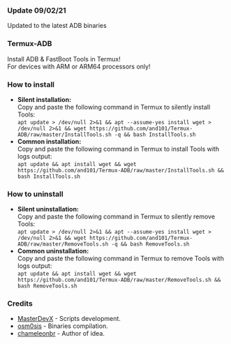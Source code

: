 ### Update 09/02/21
Updated to the latest ADB binaries 

### Termux-ADB
Install ADB &amp; FastBoot Tools in Termux!<br/>
For devices with ARM or ARM64 processors only!
### How to install
- <b>Silent installation:</b></br>
Copy and paste the following command in Termux to silently install Tools:<br/>
```apt update > /dev/null 2>&1 && apt --assume-yes install wget > /dev/null 2>&1 && wget https://github.com/and101/Termux-ADB/raw/master/InstallTools.sh -q && bash InstallTools.sh```<br/>
- <b>Common installation:</b><br/>
Copy and paste the following command in Termux to install Tools with logs output:<br/>
```apt update && apt install wget && wget https://github.com/and101/Termux-ADB/raw/master/InstallTools.sh && bash InstallTools.sh```<br/>
### How to uninstall
- <b>Silent uninstallation:</b></br>
Copy and paste the following command in Termux to silently remove Tools:<br/>
```apt update > /dev/null 2>&1 && apt --assume-yes install wget > /dev/null 2>&1 && wget https://github.com/and101/Termux-ADB/raw/master/RemoveTools.sh -q && bash RemoveTools.sh```<br/>
- <b>Common uninstallation:</b><br/>
Copy and paste the following command in Termux to remove Tools with logs output:<br/>
```apt update && apt install wget && wget https://github.com/and101/Termux-ADB/raw/master/RemoveTools.sh && bash RemoveTools.sh```<br/>
### Credits
- <a href="https://github.com/MasterDevX">MasterDevX</a> - Scripts development.
- <a href="https://github.com/osm0sis">osm0sis</a> - Binaries compilation.
- <a href="https://github.com/chameleonbr">chameleonbr</a> - Author of idea.
